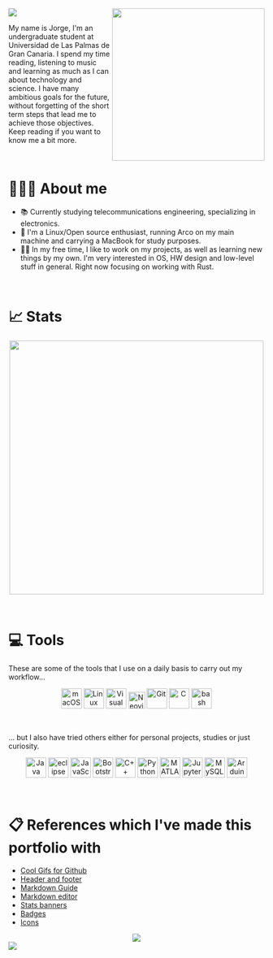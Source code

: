 <!-- Header -->
<picture>
	<img src="https://capsule-render.vercel.app/api?type=waving&height=240&color=0:FFFFFF,50:0768A9,100:FFCC00&text=Hi%20there!%20👋&animation=fadeIn">
</picture>

<!-- Introduction -->
<picture>
	<img src="https://user-images.githubusercontent.com/74038190/225813708-98b745f2-7d22-48cf-9150-083f1b00d6c9.gif" width="300" align="right">
</picture>

My name is Jorge, I'm an undergraduate student at Universidad de Las Palmas de Gran Canaria. I spend my time reading, listening to music and learning as much as I can about technology and science. I have many ambitious goals for the future, without forgetting of the short term steps that lead me to achieve those objectives. Keep reading if you want to know me a bit more.

&nbsp;

# 🤵🏻‍♂️ About me

- 📚 Currently studying telecommunications engineering, specializing in electronics.
- 🐧 I'm a Linux/Open source enthusiast, running Arco on my main machine and carrying a MacBook for study purposes.
- 🧑‍💻 In my free time, I like to work on my projects, as well as learning new things by my own. I'm very interested in OS, HW design and low-level stuff in general. Right now focusing on working with Rust.

&nbsp;

# 📈 Stats

<div align="center">
	<picture>
		<img src="https://github-readme-stats.vercel.app/api?username=jorgeloopzz&theme=onedark&show_icons=true" width="500"/>
	</picture>
</div>

&nbsp;

# 💻️ Tools

These are some of the tools that I use on a daily basis to carry out my workflow...

<div align="center">
  <img width="40" src="https://raw.githubusercontent.com/marwin1991/profile-technology-icons/refs/heads/main/icons/macos.png" alt="macOS" title="macOS"/>
	<img width="40" src="https://raw.githubusercontent.com/marwin1991/profile-technology-icons/refs/heads/main/icons/linux.png" alt="Linux" title="Linux"/>
	<img width="40" src="https://raw.githubusercontent.com/marwin1991/profile-technology-icons/refs/heads/main/icons/visual_studio_code.png" alt="Visual Studio Code" title="Visual Studio Code"/>
	<img width="33" src="https://raw.githubusercontent.com/marwin1991/profile-technology-icons/refs/heads/main/icons/neovim.png" alt="Neovim" title="Neovim"/>
	<img width="40" src="https://raw.githubusercontent.com/marwin1991/profile-technology-icons/refs/heads/main/icons/git.png" alt="Git" title="Git"/>
	<img width="40" src="https://raw.githubusercontent.com/marwin1991/profile-technology-icons/refs/heads/main/icons/c.png" alt="C" title="C"/>
	<img width="40" src="https://raw.githubusercontent.com/marwin1991/profile-technology-icons/refs/heads/main/icons/bash.png" alt="bash" title="bash"/>
</div>

&nbsp;

... but I also have tried others either for personal projects, studies or just curiosity.

<div align="center">
	<img width="40" src="https://raw.githubusercontent.com/marwin1991/profile-technology-icons/refs/heads/main/icons/java.png" alt="Java" title="Java"/>
	<img width="40" src="https://raw.githubusercontent.com/marwin1991/profile-technology-icons/refs/heads/main/icons/eclipse.png" alt="eclipse" title="eclipse"/>
	<img width="40" src="https://raw.githubusercontent.com/marwin1991/profile-technology-icons/refs/heads/main/icons/javascript.png" alt="JavaScript" title="JavaScript"/>
	<img width="40" src="https://raw.githubusercontent.com/marwin1991/profile-technology-icons/refs/heads/main/icons/bootstrap.png" alt="Bootstrap" title="Bootstrap"/>
	<img width="40" src="https://raw.githubusercontent.com/marwin1991/profile-technology-icons/refs/heads/main/icons/c++.png" alt="C++" title="C++"/>
	<img width="40" src="https://raw.githubusercontent.com/marwin1991/profile-technology-icons/refs/heads/main/icons/python.png" alt="Python" title="Python"/>
	<img width="40" src="https://raw.githubusercontent.com/marwin1991/profile-technology-icons/refs/heads/main/icons/matlab.png" alt="MATLAB" title="MATLAB"/>
	<img width="40" src="https://raw.githubusercontent.com/marwin1991/profile-technology-icons/refs/heads/main/icons/jupyter_notebook.png" alt="Jupyter Notebook" title="Jupyter Notebook"/>
	<img width="40" src="https://raw.githubusercontent.com/marwin1991/profile-technology-icons/refs/heads/main/icons/mysql.png" alt="MySQL" title="MySQL"/>
	<img width="40" src="https://raw.githubusercontent.com/marwin1991/profile-technology-icons/refs/heads/main/icons/arduino.png" alt="Arduino" title="Arduino"/>
</div>

&nbsp;

# 📋 References which I've made this portfolio with

- [Cool Gifs for Github](https://github.com/Anmol-Baranwal/Cool-GIFs-For-GitHub)
- [Header and footer](https://capsule-render.vercel.app/)
- [Markdown Guide](https://www.markdownguide.org/)
- [Markdown editor](https://stackedit.io)
- [Stats banners](https://github.com/anuraghazra/github-readme-stats)
- [Badges](https://shields.io/)
- [Icons](https://github.com/marwin1991/profile-technology-icons)

<!-- Banners -->
<div align="center">
  <img src="https://img.shields.io/badge/MARCH%204%2C%202021-maker?style=for-the-badge&logo=github&label=Joined&color=a6d189">
</div>

<!-- Footer -->
<picture>
	<img src="https://capsule-render.vercel.app/api?type=waving&height=100&color=0:FFCC00,50:0768A9,100:FFFFFF&animation=fadeIn&section=footer">
</picture>

<!--
**jorgeloopzz/jorgeloopzz** is a ✨ _special_ ✨ repository because its `README.md` (this file) appears on your GitHub profile.

Here are some ideas to get you started:

- 🔭 I’m currently working on ...
- 🌱 I’m currently learning ...
- 👯 I’m looking to collaborate on ...
- 🤔 I’m looking for help with ...
- 💬 Ask me about ...
- 📫 How to reach me: ...
- 😄 Pronouns: ...
- ⚡ Fun fact: ...
-->

